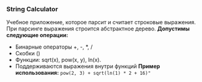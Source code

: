 ### String Calculator
Учебное приложение, которое парсит и считает строковые выражения.
При парсинге выражения строится абстрактное дерево.
**Допустимы следующие операции:**
 * Бинарные операторы +, -, *, /
 * Скобки ()
 * Функции: sqrt(x), pow(x, y), ln(x).
 * Поддерживаются выражения внутри функций
**Пример использования:**
 ``pow(2, 3) + sqrt(ln(1) * 2 + 16)"``
 
